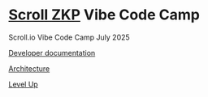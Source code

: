 # [Scroll ZKP](https://scroll.io/) Vibe Code Camp
Scroll.io Vibe Code Camp July 2025

[Developer documentation](https://docs.scroll.io/en/developers/)

[Architecture](https://docs.scroll.io/en/technology/)

[Level Up](https://www.levelup.xyz/)
